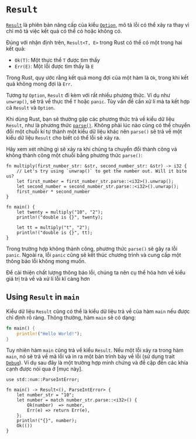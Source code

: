 # `Result`
[`Result`][result] là phiên bản nâng cấp của kiểu [`Option`][option], mô tả lỗi có thể xảy ra thay vì chỉ mô tả việc kết quả có thể có hoặc không có.

Đúng với nhận định trên, `Result<T, E>` trong Rust có thể có một trong hai kết quả:

* `Ok(T)`: Một thực thể `T` được tìm thấy
* `Err(E)`: Một lỗi được tìm thấy là `E`

Trong Rust, quy ước rằng kết quả mong đợi của một hàm là `Ok`, trong khi kết quả không mong đợi là `Err`.

Tương tự `Option`, `Result` đi kèm với rất nhiều phương thức. Ví dụ như `unwrap()`,
sẽ trả về thực thể `T` hoặc `panic`. Tùy vấn đề cần xử lí mà ta kết hợp cả `Result` và `Option`. 

Khi dùng Rust, bạn sẽ thường gặp các phương thức trả về kiểu dữ liệu `Result`, 
như là phương thức [`parse()`][parse]. Không phải lúc nào cũng có thể chuyển đổi
một chuỗi kí tự thành một kiểu dữ liệu khác nên `parse()` sẽ trả về một
kiểu dữ liệu `Result` cho biết có thể lỗi sẽ xảy ra.

Hãy xem xét những gì sẽ xảy ra khi chúng ta chuyển đổi thành công và không thành công một chuỗi bằng phương thức `parse()`:

```rust,editable,ignore,mdbook-runnable
fn multiply(first_number_str: &str, second_number_str: &str) -> i32 {
    // Let's try using `unwrap()` to get the number out. Will it bite us?
    let first_number = first_number_str.parse::<i32>().unwrap();
    let second_number = second_number_str.parse::<i32>().unwrap();
    first_number * second_number
}

fn main() {
    let twenty = multiply("10", "2");
    println!("double is {}", twenty);

    let tt = multiply("t", "2");
    println!("double is {}", tt);
}
```

Trong trường hợp không thành công, phương thức `parse()` sẽ gây ra lỗi `panic`. Ngoài ra, lỗi `panic` cũng sẽ kết thúc chương trình và cung cấp một thông báo lỗi không mong muốn.

Để cải thiện chất lượng thông báo lỗi, chúng ta nên cụ thể hóa hơn về kiểu giá trị trả về và xử lí lỗi kĩ càng hơn

## Using `Result` in `main`

Kiểu dữ liệu `Result` cũng có thể là kiểu dữ liệu trả về của hàm `main`
nếu được chỉ định rõ ràng. Thông thường, hàm `main` sẽ có dạng:

```rust
fn main() {
    println!("Hello World!");
}
```
Tuy nhiên hàm `main` cũng trả về kiểu `Result`. Nếu một lỗi xảy ra trong hàm `main`,
nó sẽ trả về mã lỗi và in ra một bản trình bày về lỗi (sử dụng trait [`Debug`]).
Ví dụ sau đây là một trường hợp minh chứng và đề cập đến các khía cạnh được
nói qua ở [mục này].

```rust,editable
use std::num::ParseIntError;

fn main() -> Result<(), ParseIntError> {
    let number_str = "10";
    let number = match number_str.parse::<i32>() {
        Ok(number)  => number,
        Err(e) => return Err(e),
    };
    println!("{}", number);
    Ok(())
}
```


[option]: https://doc.rust-lang.org/std/option/enum.Option.html
[result]: https://doc.rust-lang.org/std/result/enum.Result.html
[parse]: https://doc.rust-lang.org/std/primitive.str.html#method.parse
[`Debug`]: https://doc.rust-lang.org/std/fmt/trait.Debug.html
[the following section]: result/early_returns.md
